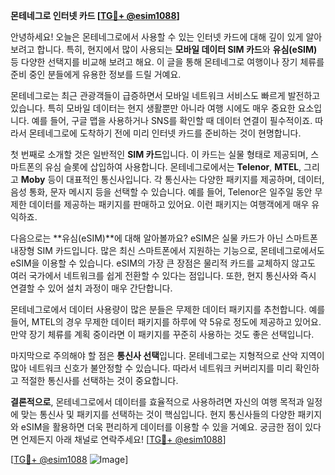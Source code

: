 **몬테네그로 인터넷 카드 [[TG💪+ @esim1088](https://t.me/s/esim1088)]**

안녕하세요! 오늘은 몬테네그로에서 사용할 수 있는 인터넷 카드에 대해 깊이 있게 알아보려고 합니다. 특히, 현지에서 많이 사용되는 **모바일 데이터 SIM 카드**와 **유심(eSIM)** 등 다양한 선택지를 비교해 보려고 해요. 이 글을 통해 몬테네그로 여행이나 장기 체류를 준비 중인 분들에게 유용한 정보를 드릴 거예요.

몬테네그로는 최근 관광객들이 급증하면서 모바일 네트워크 서비스도 빠르게 발전하고 있습니다. 특히 모바일 데이터는 현지 생활뿐만 아니라 여행 시에도 매우 중요한 요소입니다. 예를 들어, 구글 맵을 사용하거나 SNS를 확인할 때 데이터 연결이 필수적이죠. 따라서 몬테네그로에 도착하기 전에 미리 인터넷 카드를 준비하는 것이 현명합니다.

첫 번째로 소개할 것은 일반적인 **SIM 카드**입니다. 이 카드는 실물 형태로 제공되며, 스마트폰의 유심 슬롯에 삽입하여 사용합니다. 몬테네그로에서는 **Telenor**, **MTEL**, 그리고 **Moby** 등이 대표적인 통신사입니다. 각 통신사는 다양한 패키지를 제공하며, 데이터, 음성 통화, 문자 메시지 등을 선택할 수 있습니다. 예를 들어, Telenor은 일주일 동안 무제한 데이터를 제공하는 패키지를 판매하고 있어요. 이런 패키지는 여행객에게 매우 유익하죠.

다음으로는 **유심(eSIM)**에 대해 알아볼까요? eSIM은 실물 카드가 아닌 스마트폰 내장형 SIM 카드입니다. 많은 최신 스마트폰에서 지원하는 기능으로, 몬테네그로에서도 eSIM을 이용할 수 있습니다. eSIM의 가장 큰 장점은 물리적 카드를 교체하지 않고도 여러 국가에서 네트워크를 쉽게 전환할 수 있다는 점입니다. 또한, 현지 통신사와 즉시 연결할 수 있어 설치 과정이 매우 간단합니다.

몬테네그로에서 데이터 사용량이 많은 분들은 무제한 데이터 패키지를 추천합니다. 예를 들어, MTEL의 경우 무제한 데이터 패키지를 하루에 약 5유로 정도에 제공하고 있어요. 만약 장기 체류를 계획 중이라면 이 패키지를 꾸준히 사용하는 것도 좋은 선택입니다.

마지막으로 주의해야 할 점은 **통신사 선택**입니다. 몬테네그로는 지형적으로 산악 지역이 많아 네트워크 신호가 불안정할 수 있습니다. 따라서 네트워크 커버리지를 미리 확인하고 적절한 통신사를 선택하는 것이 중요합니다.

**결론적으로**, 몬테네그로에서 데이터를 효율적으로 사용하려면 자신의 여행 목적과 일정에 맞는 통신사 및 패키지를 선택하는 것이 핵심입니다. 현지 통신사들의 다양한 패키지와 eSIM을 활용하면 더욱 편리하게 데이터를 이용할 수 있을 거예요. 궁금한 점이 있다면 언제든지 아래 채널로 연락주세요! [[TG💪+ @esim1088](https://t.me/s/esim1088)]

[[TG💪+ @esim1088](https://t.me/s/esim1088) ![Image](https://i.postimg.cc/Y0z9fWf4/image.png)]